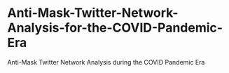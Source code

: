 # Anti-Mask-Twitter-Network-Analysis-for-the-COVID-Pandemic-Era
Anti-Mask Twitter Network Analysis during the COVID Pandemic Era
